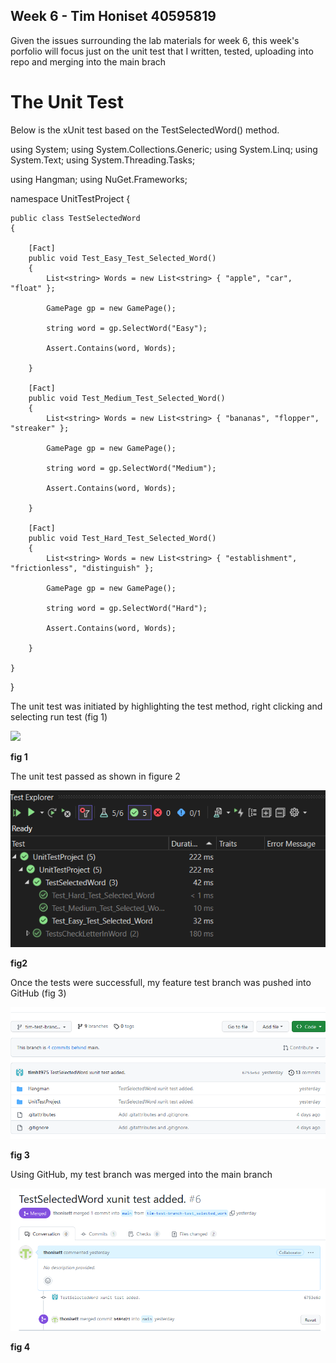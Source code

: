 ## Week 6 - Tim Honiset 40595819

Given the issues surrounding the lab materials for week 6, this week's porfolio will focus just on the unit test that I written, tested, uploading into repo and merging into the main brach

# The Unit Test

Below is the xUnit test based on the TestSelectedWord() method.

using System;
using System.Collections.Generic;
using System.Linq;
using System.Text;
using System.Threading.Tasks;

using Hangman;
using NuGet.Frameworks;

namespace UnitTestProject
{
   
    public class TestSelectedWord
    {

        [Fact]
        public void Test_Easy_Test_Selected_Word()
        {
            List<string> Words = new List<string> { "apple", "car", "float" };

            GamePage gp = new GamePage();

            string word = gp.SelectWord("Easy");

            Assert.Contains(word, Words);   
            
        }

        [Fact]
        public void Test_Medium_Test_Selected_Word()
        {
            List<string> Words = new List<string> { "bananas", "flopper", "streaker" };

            GamePage gp = new GamePage();

            string word = gp.SelectWord("Medium");

            Assert.Contains(word, Words);

        }

        [Fact]
        public void Test_Hard_Test_Selected_Word()
        {
            List<string> Words = new List<string> { "establishment", "frictionless", "distinguish" };

            GamePage gp = new GamePage();

            string word = gp.SelectWord("Hard");

            Assert.Contains(word, Words);

        }

    }
}


The unit test was initiated by highlighting the test method, right clicking and selecting run test (fig 1)

![](/images/vs-run-unit-tets.png "")

**fig 1**

The unit test passed as shown in figure 2

![](/images/vs-tets-passed.png "")

**fig2**

Once the tests were successfull, my feature test branch was pushed into GitHub (fig 3)

![](/images/github-push-branch.png "")

**fig 3**

Using GitHub, my test branch was merged into the main branch

![](/images/github-merged-branch.png "")

**fig 4**
